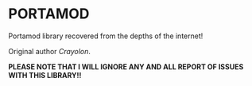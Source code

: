 # PORTAMOD
Portamod library recovered from the depths of the internet!

Original author *Crayolon*.

**PLEASE NOTE THAT I WILL IGNORE ANY AND ALL REPORT OF ISSUES WITH THIS LIBRARY!!**

